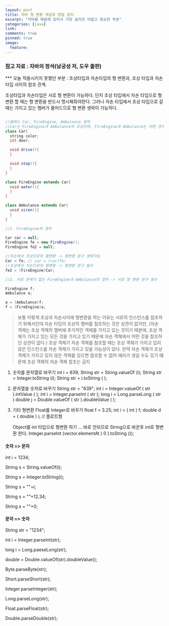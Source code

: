 ```yaml
---
layout: post
title: 자바 형 변환 개념과 방법 정리
excerpt: "자바를 배움에 있어서 가장 쉽지만 어렵고 중요한 부분"
categories: [java]
link:
comments: true
pinned: true
image:
  feature:
---
```


### 참고 자료 : 자바의 정석(남궁성 저, 도우 출판)

*** 오늘 적용시키지 못했던 부분 : 조상타입과 자손타입의 형 변환과, 조상 타입과 자손 타입 사이의 참조 관계.

조상타입과 자손타입은 서로 형 변환이 가능하다.
단지 조상 타입에서 자손 타입으로 형 변환 할 때는 형 변환을 반드시 명시해줘야한다.
그러나 자손 타입에서 조상 타입으로 갈 때는 가지고 있는 멤버가 줄어드므로 형 변환 생략이 가능하다.

~~~java

//클래스 Car, FireEngine, Ambulance 정의
//Car는 FireEngine과 Ambulance의 조상이며, FireEngine과 Ambulance는 어떤 관계도 없다.
class Car{
  string color;
  int door;

  void drive(){    
  }

  void stop(){  
  }
}

class FireEngine extends Car{
  void water(){
  }
}

class Ambulance extends Car{
  void siren(){
  }
}

//1. FireEngine의 경우

Car car = null;
FireEngine fe = new FireEngine();
FireEngine fe2 = null;

//자손에서 조상으로의 형변환 -> 형변환 문구 생략가능
Car = fe; // car = (car)fe;
//조상에서 자손으로의 형변환 -> 형변환 문구 필수
fe2 = (FireEngine)Car;

//2. 서로 관계가 없는 FireEngine과 Ambulance의 경우 -> 서로 형 변환 문구 필수

FireEngine f;
Ambulance a;

a = (Ambulance)f;
f = (FireEngine)a;


~~~


>보통 이렇게 조상과 자손사이에 형변환을 하는 이유는 서로의 인스턴스를 참조하기 위해서인데 자손 타입이 조상의 멤버를 참조하는 것은 상관이 없지만, (자손 객체는 조상 객체의 멤버에 추가적인 객체를 가지고 있는 것이기 때문에, 조상 객체가 가지고 있는 모든 것을 가지고 있기 때문에 자손 객체에서 어떤 것을 참조하던 상관이 없다.) 조상 객체가 자손 객체를 참조할 때는 조상 객체가 가지고 있지 않은 인스턴스를 자손 객체가 가지고 있을 가능성이 있다. 만약 자손 객체가 조상 객체가 가지고 있지 않은 객체를 있으면 참조할 수 없어 에러가 생길 수도 있기 떄문에 조상 객체의 자손 객체 참조는 금지


1. 숫자를 문자열로 바꾸기
   int i = 639;
   String str = String.valueOf (i);
   String str = Integer.toString (i);
   String str = i.toString ( );

2. 문자열을 숫자로 바꾸기
   String str = "639";
   int i = Integer.valueOf ( str ).intValue ( );
   int i = Integer.parseInt ( str );
   long i = Long.parseLong ( str )
   double j = Double.valueOf ( str ).doubleValue ( );

3. 기타 형변환
   Float를 Integer로 바꾸기
   float f = 3.25;
   int i = ( int ) f;
   double d = ( double ) i; // 플로트형

   Object를 int 타입으로 형변환 하기 ... 바로 안되므로 String으로 바꾼후 int로 형변환 한다.
   Integer.parseInt (vector.elementAt ( 0 ).toString ());


#### 숫자 => 문자



int i = 1234;

String s = String.valueOf(i);

String s = Integer.toString(i);

String s = ""+i;

String s = ""+12.34;

String s = ""+0;



#### 문자 => 숫자



String str = "1234";

int i = Integer.parseInt(str);

long i = Long.paeseLong(str);

double = Double.valueOf(str).doubleValue();

Byte.parseByte(str);

Short.parseShort(str);

Integer.parseInteger(str);

Long.parseLong(str);

Float.parseFloat(str);

Double.parseDouble(str);
